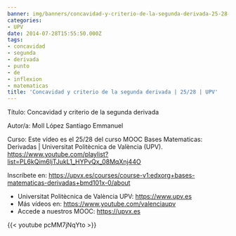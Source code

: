 ```yaml
---
banner: img/banners/concavidad-y-criterio-de-la-segunda-derivada-25-28-upv.jpg
categories:
- UPV
date: 2014-07-28T15:55:50.000Z
tags:
- concavidad
- segunda
- derivada
- punto
- de
- inflexion
- matematicas
title: 'Concavidad y criterio de la segunda derivada | 25/28 | UPV'
---
```


Título: Concavidad y criterio de la segunda derivada

Autor/a: Moll López Santiago Emmanuel

Curso: Este vídeo es el 25/28 del curso MOOC Bases Matematicas: Derivadas | Universitat Politècnica de València (UPV). https://www.youtube.com/playlist?list=PL6kQim6ljTJukL1_HYPvQx_08MqXnj44O 

Inscríbete en: https://upvx.es/courses/course-v1:edxorg+bases-matematicas-derivadas+bmd101x-0/about


+ Universitat Politècnica de València UPV: https://www.upv.es
+ Más vídeos en: https://www.youtube.com/valenciaupv
+ Accede a nuestros MOOC: https://upvx.es

{{< youtube pcMM7jNqYto >}}
